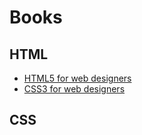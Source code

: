 # Books

## HTML
* [HTML5 for web designers](http://www.abookapart.com/products/html5-for-web-designers)
* [CSS3 for web designers](http://www.abookapart.com/products/css3-for-web-designers)

## CSS

